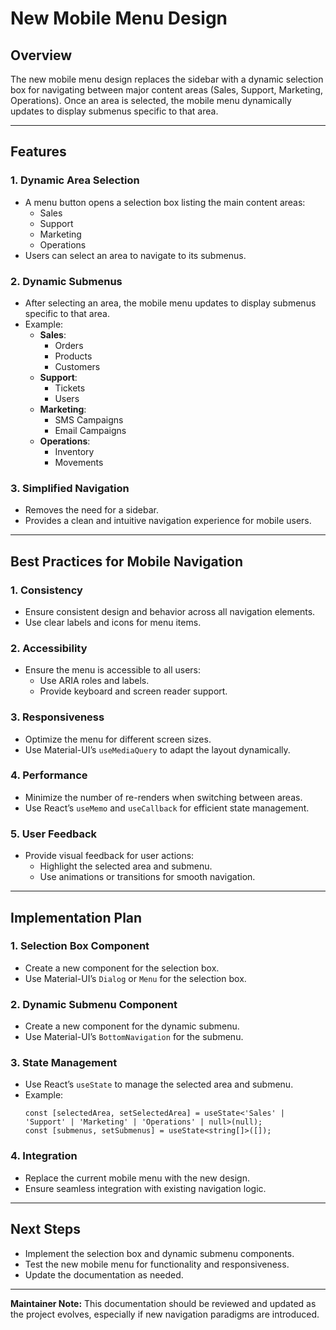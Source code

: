 # New Mobile Menu Design

## Overview
The new mobile menu design replaces the sidebar with a dynamic selection box for navigating between major content areas (Sales, Support, Marketing, Operations). Once an area is selected, the mobile menu dynamically updates to display submenus specific to that area.

---

## Features

### 1. **Dynamic Area Selection**
- A menu button opens a selection box listing the main content areas:
  - Sales
  - Support
  - Marketing
  - Operations
- Users can select an area to navigate to its submenus.

### 2. **Dynamic Submenus**
- After selecting an area, the mobile menu updates to display submenus specific to that area.
- Example:
  - **Sales**:
    - Orders
    - Products
    - Customers
  - **Support**:
    - Tickets
    - Users
  - **Marketing**:
    - SMS Campaigns
    - Email Campaigns
  - **Operations**:
    - Inventory
    - Movements

### 3. **Simplified Navigation**
- Removes the need for a sidebar.
- Provides a clean and intuitive navigation experience for mobile users.

---

## Best Practices for Mobile Navigation

### 1. **Consistency**
- Ensure consistent design and behavior across all navigation elements.
- Use clear labels and icons for menu items.

### 2. **Accessibility**
- Ensure the menu is accessible to all users:
  - Use ARIA roles and labels.
  - Provide keyboard and screen reader support.

### 3. **Responsiveness**
- Optimize the menu for different screen sizes.
- Use Material-UI’s `useMediaQuery` to adapt the layout dynamically.

### 4. **Performance**
- Minimize the number of re-renders when switching between areas.
- Use React’s `useMemo` and `useCallback` for efficient state management.

### 5. **User Feedback**
- Provide visual feedback for user actions:
  - Highlight the selected area and submenu.
  - Use animations or transitions for smooth navigation.

---

## Implementation Plan

### 1. **Selection Box Component**
- Create a new component for the selection box.
- Use Material-UI’s `Dialog` or `Menu` for the selection box.

### 2. **Dynamic Submenu Component**
- Create a new component for the dynamic submenu.
- Use Material-UI’s `BottomNavigation` for the submenu.

### 3. **State Management**
- Use React’s `useState` to manage the selected area and submenu.
- Example:
  ```tsx
  const [selectedArea, setSelectedArea] = useState<'Sales' | 'Support' | 'Marketing' | 'Operations' | null>(null);
  const [submenus, setSubmenus] = useState<string[]>([]);
  ```

### 4. **Integration**
- Replace the current mobile menu with the new design.
- Ensure seamless integration with existing navigation logic.

---

## Next Steps
- Implement the selection box and dynamic submenu components.
- Test the new mobile menu for functionality and responsiveness.
- Update the documentation as needed.

---

**Maintainer Note:**
This documentation should be reviewed and updated as the project evolves, especially if new navigation paradigms are introduced.
